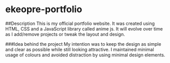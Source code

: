 # ekeopre-portfolio
##Description
This is my official portfolio website. It was created using HTML, CSS and a JavaScript library called anime js. It will evolve over time as I add/remove projects or tweak the layout and design.

###Idea behind the project
My intention was to keep the design as simple and clear as possible while still looking attractive. I maintained minimal usage of colours and avoided distraction by using minimal design elements.

